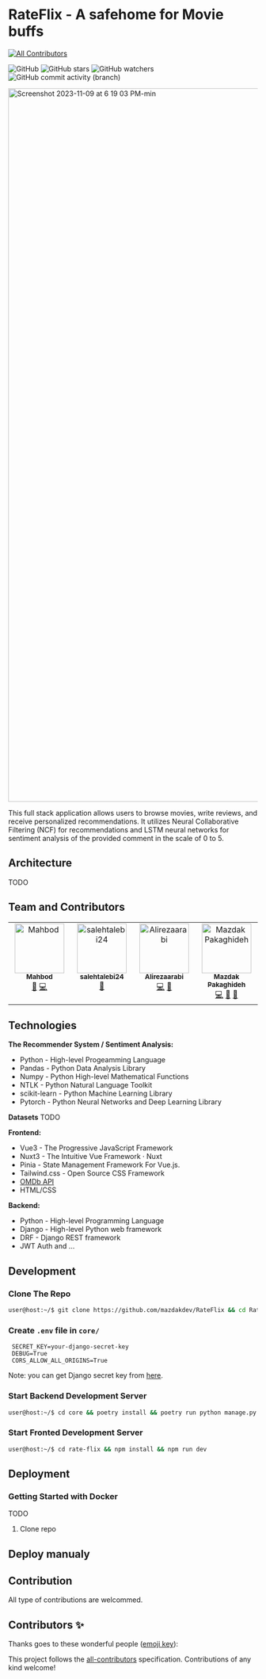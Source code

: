 # RateFlix - A safehome for Movie buffs
<!-- ALL-CONTRIBUTORS-BADGE:START - Do not remove or modify this section -->
[![All Contributors](https://img.shields.io/badge/all_contributors-4-orange.svg?style=flat-square)](#contributors-)
<!-- ALL-CONTRIBUTORS-BADGE:END -->
![GitHub](https://img.shields.io/github/license/mazdakdev/RateFlix)
![GitHub stars](https://img.shields.io/github/stars/mazdakdev/RateFlix)
![GitHub watchers](https://img.shields.io/github/watchers/mazdakdev/RateFlix)
![GitHub commit activity (branch)](https://img.shields.io/github/commit-activity/t/mazdakdev/RateFlix)

<img width="1440" alt="Screenshot 2023-11-09 at 6 19 03 PM-min" src="https://github.com/mazdakdev/RateFlix/assets/60855141/7a4bf55a-c5a4-4366-a1b8-aa7dfef50132">

This full stack application allows users to browse movies, write reviews, and receive personalized recommendations. It utilizes Neural Collaborative Filtering (NCF) for recommendations and LSTM neural networks for sentiment analysis of the provided comment in the scale of 0 to 5.

## Architecture
TODO

## Team and Contributors

<!-- ALL-CONTRIBUTORS-LIST:START - Do not remove or modify this section -->
<!-- prettier-ignore-start -->
<!-- markdownlint-disable -->
<table>
  <tbody>
    <tr>
      <td align="center" valign="top" width="14.28%"><a href="https://github.com/Mah6od"><img src="https://avatars.githubusercontent.com/u/117342306?v=4?s=100" width="100px;" alt="Mahbod"/><br /><sub><b>Mahbod</b></sub></a><br /><a href="#design-Mah6od" title="Design">🎨</a> <a href="https://github.com/mazdakdev/RateFlix/commits?author=Mah6od" title="Code">💻</a></td>
      <td align="center" valign="top" width="14.28%"><a href="https://github.com/salehtalebi24"><img src="https://avatars.githubusercontent.com/u/139631477?v=4?s=100" width="100px;" alt="salehtalebi24"/><br /><sub><b>salehtalebi24</b></sub></a><br /><a href="#ideas-salehtalebi24" title="Ideas, Planning, & Feedback">🤔</a></td>
      <td align="center" valign="top" width="14.28%"><a href="http://alirezaarabi.com"><img src="https://avatars.githubusercontent.com/u/45128978?v=4?s=100" width="100px;" alt="Alirezaarabi"/><br /><sub><b>Alirezaarabi</b></sub></a><br /><a href="https://github.com/mazdakdev/RateFlix/commits?author=Alirezaaraby" title="Code">💻</a> <a href="#ideas-Alirezaaraby" title="Ideas, Planning, & Feedback">🤔</a></td>
      <td align="center" valign="top" width="14.28%"><a href="http://mazdak.dev"><img src="https://avatars.githubusercontent.com/u/60855141?v=4?s=100" width="100px;" alt="Mazdak Pakaghideh"/><br /><sub><b>Mazdak Pakaghideh</b></sub></a><br /><a href="https://github.com/mazdakdev/RateFlix/commits?author=mazdakdev" title="Code">💻</a> <a href="#ideas-mazdakdev" title="Ideas, Planning, & Feedback">🤔</a> <a href="https://github.com/mazdakdev/RateFlix/commits?author=mazdakdev" title="Documentation">📖</a></td>
    </tr>
  </tbody>
</table>

<!-- markdownlint-restore -->
<!-- prettier-ignore-end -->

<!-- ALL-CONTRIBUTORS-LIST:END -->

## Technologies
**The Recommender System / Sentiment Analysis:**
- Python - High-level Progeamming Language
- Pandas - Python Data Analysis Library
- Numpy  - Python High-level Mathematical Functions
- NTLK   - Python Natural Language Toolkit
- scikit-learn - Python Machine Learning Library
- Pytorch - Python Neural Networks and Deep Learning Library

**Datasets**
TODO

**Frontend:**
- Vue3 - The Progressive JavaScript Framework
- Nuxt3 - The Intuitive Vue Framework · Nuxt
- Pinia - State Management Framework For Vue.js.
- Tailwind.css - Open Source CSS Framework
- [OMDb API](https://www.omdbapi.com/)
- HTML/CSS

**Backend:** 
- Python - High-level Programming Language
- Django -  High-level Python web framework
- DRF - Django REST framework
- JWT Auth and ...

## Development

### Clone The Repo
  ```bash
  user@host:~/$ git clone https://github.com/mazdakdev/RateFlix && cd Rateflix
  ```

### Create `.env` file in `core/`
   ```
    SECRET_KEY=your-django-secret-key
    DEBUG=True
    CORS_ALLOW_ALL_ORIGINS=True
   ```
   
   Note: you can get Django secret key from [here](https://djecrety.ir/).
   
### Start Backend Development Server
   ```bash
   user@host:~/$ cd core && poetry install && poetry run python manage.py runserver
   ```

### Start Fronted Development Server
  ```bash
  user@host:~/$ cd rate-flix && npm install && npm run dev
  ```

## Deployment


  ### Getting Started with Docker
  TODO
  1. Clone repo


## Deploy manualy


## Contribution
All type of contributions are welcommed.

## Contributors ✨

Thanks goes to these wonderful people ([emoji key](https://allcontributors.org/docs/en/emoji-key)):

<!-- ALL-CONTRIBUTORS-LIST:START - Do not remove or modify this section -->
<!-- prettier-ignore-start -->
<!-- markdownlint-disable -->
<!-- markdownlint-restore -->
<!-- prettier-ignore-end -->
<!-- ALL-CONTRIBUTORS-LIST:END -->

This project follows the [all-contributors](https://github.com/all-contributors/all-contributors) specification. Contributions of any kind welcome!
